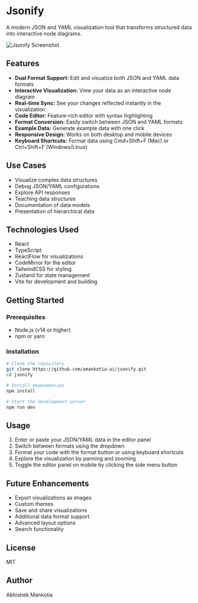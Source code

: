 # Jsonify

A modern JSON and YAML visualization tool that transforms structured data into interactive node diagrams.

![Jsonify Screenshot](https://i.ibb.co/gLy0GTRP/JSONcanvas.png)

## Features

- **Dual Format Support:** Edit and visualize both JSON and YAML data formats
- **Interactive Visualization:** View your data as an interactive node diagram
- **Real-time Sync:** See your changes reflected instantly in the visualization
- **Code Editor:** Feature-rich editor with syntax highlighting
- **Format Conversion:** Easily switch between JSON and YAML formats
- **Example Data:** Generate example data with one click
- **Responsive Design:** Works on both desktop and mobile devices
- **Keyboard Shortcuts:** Format data using Cmd+Shift+F (Mac) or Ctrl+Shift+F (Windows/Linux)

## Use Cases

- Visualize complex data structures
- Debug JSON/YAML configurations
- Explore API responses
- Teaching data structures
- Documentation of data models
- Presentation of hierarchical data

## Technologies Used

- React
- TypeScript
- ReactFlow for visualizations
- CodeMirror for the editor
- TailwindCSS for styling
- Zustand for state management
- Vite for development and building

## Getting Started

### Prerequisites

- Node.js (v14 or higher)
- npm or yarn

### Installation

```bash
# Clone the repository
git clone https://github.com/amankotia-ai/jsonify.git
cd jsonify

# Install dependencies
npm install

# Start the development server
npm run dev
```

## Usage

1. Enter or paste your JSON/YAML data in the editor panel
2. Switch between formats using the dropdown
3. Format your code with the format button or using keyboard shortcuts
4. Explore the visualization by panning and zooming
5. Toggle the editor panel on mobile by clicking the side menu button

## Future Enhancements

- Export visualizations as images
- Custom themes
- Save and share visualizations
- Additional data format support
- Advanced layout options
- Search functionality

## License

MIT

## Author

Abhishek Mankotia 
